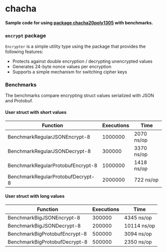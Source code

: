 # chacha

#### Sample code for using [package chacha20poly1305](https://godoc.org/golang.org/x/crypto/chacha20poly1305) with benchmarks.

### `encrypt` package

`Encrypter` is a simple utility type using the package that provides the following features:

- Protects against double encryption / decrypting unencrypted values
- Generates 24-byte nonce values per encryption
- Supports a simple mechanism for switching cipher keys

### Benchmarks

The benchmarks compare encrypting struct values serialized with JSON and Protobuf. 

#### User struct with short values

Function | Executions | Time
---|---|---
BenchmarkRegularJSONEncrypt-8 |	1000000	| 2070 ns/op
BenchmarkRegularJSONDecrypt-8       |	  300000	 |   3370 ns/op
BenchmarkRegularProtobufEncrypt-8   |	 1000000	 |   1418 ns/op
BenchmarkRegularProtobufDecrypt-8   |	 2000000	  |   722 ns/op

#### User struct with long values

Function | Executions | Time
---|---|---
BenchmarkBigJSONEncrypt-8           |	  300000	 |   4345 ns/op
BenchmarkBigJSONDecrypt-8         |  	  200000 |   10114 ns/op
BenchmarkBigProtobufEncrypt-8       |	  500000	 |   3094 ns/op
BenchmarkBigProtobufDecrypt-8       |	  500000	 |   2350 ns/op

